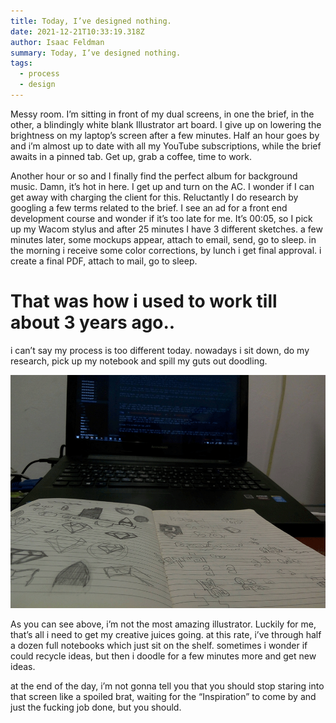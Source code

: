 ```yaml
---
title: Today, I’ve designed nothing.
date: 2021-12-21T10:33:19.318Z
author: Isaac Feldman
summary: Today, I’ve designed nothing.
tags:
  - process
  - design
---
```

Messy room. I’m sitting in front of my dual screens, in one the brief, in the other, a blindingly white blank Illustrator art board. I give up on lowering the brightness on my laptop’s screen after a few minutes. Half an hour goes by and i’m almost up to date with all my YouTube subscriptions, while the brief awaits in a pinned tab. Get up, grab a coffee, time to work.

Another hour or so and I finally find the perfect album for background music. Damn, it’s hot in here. I get up and turn on the AC. I wonder if I can get away with charging the client for this. Reluctantly I do research by googling a few terms related to the brief. I see an ad for a front end development course and wonder if it’s too late for me. It’s 00:05, so I pick up my Wacom stylus and after 25 minutes I have 3 different sketches. a few minutes later, some mockups appear, attach to email, send, go to sleep. in the morning i receive some color corrections, by lunch i get final approval. i create a final PDF, attach to mail, go to sleep.



# That was how i used to work till about 3 years ago..



i can’t say my process is too different today. nowadays i sit down, do my research, pick up my notebook and spill my guts out doodling.

![](/static/img/1_fup7djvhivz9pinp2otwpq.gif)



As you can see above, i’m not the most amazing illustrator. Luckily for me, that’s all i need to get my creative juices going. at this rate, i’ve through half a dozen full notebooks which just sit on the shelf. sometimes i wonder if could recycle ideas, but then i doodle for a few minutes more and get new ideas.

at the end of the day, i’m not gonna tell you that you should stop staring into that screen like a spoiled brat, waiting for the “Inspiration” to come by and just the fucking job done, but you should.